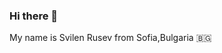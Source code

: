 ### Hi there 👋 

My name is Svilen Rusev from Sofia,Bulgaria 🇧🇬




<!--
**svilen-rusev/svilen-rusev** is a ✨ _special_ ✨ repository because its `README.md` (this file) appears on your GitHub profile.
<img src="https://media4.giphy.com/media/du3J3cXyzhj75IOgvA/giphy.gif?cid=ecf05e477252iyfwk8r83xxiez5ymcw6zgti5n2n0q0ds6bb&rid=giphy.gif&ct=g" width="34">
Here are some ideas to get you started:

- 🔭 I’m currently working on ...
- 🌱 I’m currently learning ...
- 👯 I’m looking to collaborate on ...
- 🤔 I’m looking for help with ...
- 💬 Ask me about ...
- 📫 How to reach me: ...
- 😄 Pronouns: ...
- ⚡ Fun fact: ...
-->

